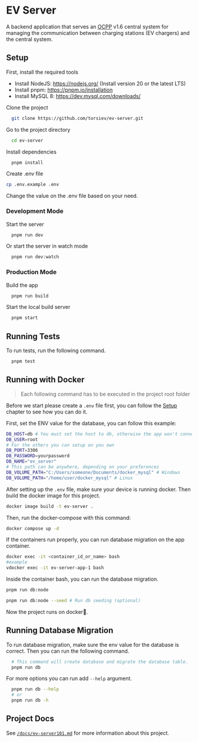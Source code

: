 # EV Server

A backend application that serves an [OCPP](https://openchargealliance.org/protocols/open-charge-point-protocol/) v1.6 central system for managing the communication between charging stations (EV chargers) and the central system.

## Setup

First, install the required tools

- Install NodeJS: https://nodejs.org/ (Install version 20 or the latest LTS)
- Install pnpm: https://pnpm.io/installation
- Install MySQL 8: https://dev.mysql.com/downloads/

Clone the project

```bash
  git clone https://github.com/torsiev/ev-server.git
```

Go to the project directory

```bash
  cd ev-server
```

Install dependencies

```bash
  pnpm install
```

Create .env file

```bash
cp .env.example .env
```

Change the value on the .env file based on your need.

### Development Mode

Start the server

```bash
  pnpm run dev
```

Or start the server in watch mode

```bash
  pnpm run dev:watch
```

### Production Mode

Build the app

```bash
  pnpm run build
```

Start the local build server

```bash
  pnpm start
```

## Running Tests

To run tests, run the following command.

```bash
  pnpm test
```

## Running with Docker

> Each following command has to be executed in the project root folder

Before we start please create a `.env` file first, you can follow the [Setup](#setup) chapter to see how you can do it.

First, set the ENV value for the database, you can follow this example:

```bash
DB_HOST=db # You must set the host to db, otherwise the app won't connect to the db
DB_USER=root
# For the others you can setup on you own
DB_PORT=3306
DB_PASSWORD=yourpassword
DB_NAME="ev_server"
# This path can be anywhere, depending on your preferences
DB_VOLUME_PATH="C:/Users/someone/Documents/docker_mysql" # Windows
DB_VOLUME_PATH="/home/user/docker_mysql" # Linux
```

After setting up the `.env` file, make sure your device is running docker. Then build the docker image for this project.

```bash
docker image build -t ev-server .
```

Then, run the docker-compose with this command:

```bash
docker compose up -d
```

If the containers run properly, you can run database migration on the app container.

```bash
docker exec -it <container_id_or_name> bash
#example
vdocker exec -it ev-server-app-1 bash
```

Inside the container bash, you can run the database migration.

```bash
pnpm run db:node

pnpm run db:node --seed # Run db seeding (optional)
```

Now the project runs on docker🥳.

## Running Database Migration

To run database migration, make sure the env value for the database is correct. Then you can run the following command.

```bash
  # This command will create database and migrate the database table.
  pnpm run db
```

For more options you can run add `--help` argument.

```bash
  pnpm run db --help
  # or
  pnpm run db -h
```

## Project Docs

See [`/docs/ev-server101.md`](./docs/ev-server101.md) for more information about this project.
